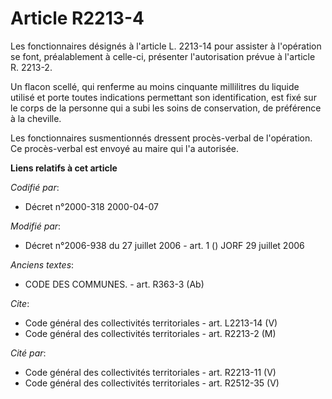 # Article R2213-4

Les fonctionnaires désignés à l'article L. 2213-14 pour assister à l'opération se font, préalablement à celle-ci, présenter
l'autorisation prévue à l'article R. 2213-2.

Un flacon scellé, qui renferme au moins cinquante millilitres du liquide utilisé et porte toutes indications permettant son
identification, est fixé sur le corps de la personne qui a subi les soins de conservation, de préférence à la cheville.

Les fonctionnaires susmentionnés dressent procès-verbal de l'opération. Ce procès-verbal est envoyé au maire qui l'a
autorisée.

**Liens relatifs à cet article**

_Codifié par_:

  - Décret n°2000-318 2000-04-07

_Modifié par_:

  - Décret n°2006-938 du 27 juillet 2006 - art. 1 () JORF 29 juillet 2006

_Anciens textes_:

  - CODE DES COMMUNES. - art. R363-3 (Ab)

_Cite_:

  - Code général des collectivités territoriales - art. L2213-14 (V)
  - Code général des collectivités territoriales - art. R2213-2 (M)

_Cité par_:

  - Code général des collectivités territoriales - art. R2213-11 (V)
  - Code général des collectivités territoriales - art. R2512-35 (V)
